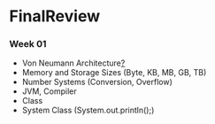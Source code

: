 # FinalReview
### Week 01
* Von Neumann Architecture[?](https://github.com/gaoliyao/FinalReview/wiki/Von-Neumann-Architecture)
* Memory and Storage Sizes (Byte, KB, MB, GB, TB)
* Number Systems (Conversion, Overflow)
* JVM, Compiler
* Class
* System Class (System.out.println();)
